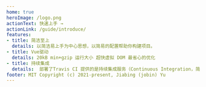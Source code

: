 ```yaml
---
home: true
heroImage: /logo.png
actionText: 快速上手 →
actionLink: /guide/introduce/
features:
- title: 简洁至上
  details: 以简洁易上手为中心思想，以简易的配置帮助你构建项目。
- title: Vue驱动
  details: 20kB min+gzip 运行大小 超快虚拟 DOM 最省心的优化
- title: 持续集成
  details:  部署了Travis CI 提供的是持续集成服务（Continuous Integration，简称 CI）。
footer: MIT Copyright (c) 2021-present, Jiabing (jobin) Yu
---
```


